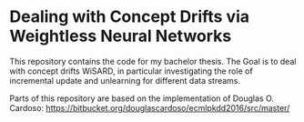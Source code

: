 # Dealing with Concept Drifts via Weightless Neural Networks

This repository contains the code for my bachelor thesis.
The Goal is to deal with concept drifts WiSARD, in particular investigating the role of incremental update and unlearning for different data streams. 

Parts of this repository are based on the implementation of Douglas O. Cardoso: https://bitbucket.org/douglascardoso/ecmlpkdd2016/src/master/
